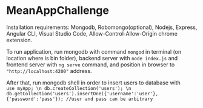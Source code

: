 # MeanAppChallenge

Installation requirements: Mongodb, Robomongo(optional), Nodejs, Express, Angular CLI, Visual Studio Code, Allow-Control-Allow-Origin chrome extension. 

To run application, run mongodb with command `mongod` in terminal (on location where is bin folder), backend server with `node index.js` and frontend server with `ng serve` command, and position in browser to `"http://localhost:4200"` address.<br>

After that, run mongodb shell in order to insert users to database with <br>
`use myApp; \n
db.createCollection('users'); \n
db.getCollection('users').insertOne({'username':'user'},{'password':'pass'}); //user and pass can be arbitrary`
